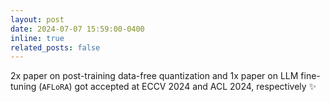 ```yaml
---
layout: post
date: 2024-07-07 15:59:00-0400
inline: true
related_posts: false
---
```

2x paper on post-training data-free quantization and 1x paper on LLM fine-tuning (`AFLoRA`) got accepted at ECCV 2024 and ACL 2024, respectively :sparkles: